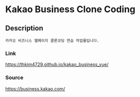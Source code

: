 # Kakao Business Clone Coding

## Description

```
카카오 비즈니스 웹페이지 클론코딩 연습 작업물입니다.
```

### Link

https://thkim4729.github.io/kakao_business_vue/

### Source

https://business.kakao.com/
